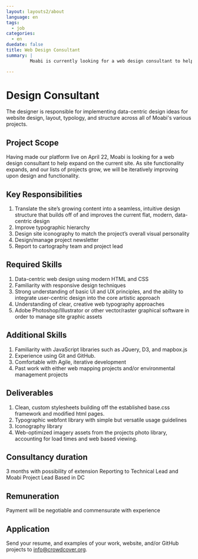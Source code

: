 ```yaml
---
layout: layouts2/about
language: en
tags:
  - job
categories:
  - en
duedate: false
title: Web Design Consultant
summary: |
         Moabi is currently looking for a web design consultant to help grow our website.  We are looking for someone with an extensive web design background, highly competent with HTML and CSS, and with a strong grasp on UX and modern web design techniques.  The post will be based in DC.

---
```

# Design Consultant

The designer is responsible for implementing data-centric design ideas for website design, layout, typology, and structure across all of Moabi's various projects.

## Project Scope
Having made our platform live on April 22, Moabi is looking for a web design consultant to help expand on the current site.  As site functionality expands, and our lists of projects grow, we will be iteratively improving upon design and functionality.

## Key Responsibilities
1. Translate the site’s growing content into a seamless, intuitive design structure that builds off of and improves the current flat, modern, data-centric design
2. Improve typographic hierarchy
3. Design site iconography to match the project’s overall visual personality
4. Design/manage project newsletter
5. Report to cartography team and project lead

## Required Skills
1. Data-centric web design using modern HTML and CSS
2. Familiarity with responsive design techniques
3. Strong understanding of basic UI and UX principles, and the ability to integrate user-centric design into the core artistic approach
4. Understanding of clear, creative web typography approaches
5. Adobe Photoshop/Illustrator or other vector/raster graphical software in order to manage site graphic assets

## Additional Skills
1. Familiarity with JavaScript libraries such as JQuery, D3, and mapbox.js
2. Experience using Git and GitHub.
3. Comfortable with Agile, iterative development
4. Past work with either web mapping projects and/or environmental management projects

## Deliverables
1. Clean, custom stylesheets building off the established base.css framework and modified html pages.
2. Typographic webfont library with simple but versatile usage guidelines
3. Iconography library
4. Web-optimized imagery assets from the projects photo library, accounting for load times and web based viewing.

## Consultancy duration
3 months with possibility of extension
Reporting to Technical Lead and Moabi Project Lead
Based in DC

## Remuneration
Payment will be negotiable and commensurate with experience

## Application
Send your resume, and examples of your work, website, and/or GitHub projects to [info@crowdcover.org](mailto:info@crowdcover.org).





